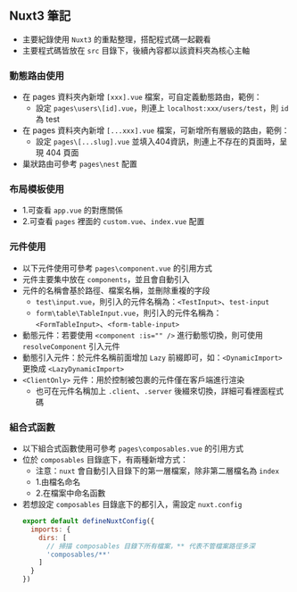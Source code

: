 ## Nuxt3 筆記
- 主要紀錄使用 `Nuxt3` 的重點整理，搭配程式碼一起觀看
- 主要程式碼皆放在 `src` 目錄下，後續內容都以該資料夾為核心主軸

### 動態路由使用
- 在 pages 資料夾內新增 `[xxx].vue` 檔案，可自定義動態路由，範例：
  - 設定 `pages\users\[id].vue`，則連上 `localhost:xxx/users/test`，則 `id` 為 test
- 在 pages 資料夾內新增 `[...xxx].vue` 檔案，可新增所有層級的路由，範例：
  - 設定 `pages\[...slug].vue` 並填入404資訊，則連上不存在的頁面時，呈現 404 頁面
- 巢狀路由可參考 `pages\nest` 配置

### 布局模板使用
- 1.可查看 `app.vue` 的對應關係
- 2.可查看 `pages` 裡面的 `custom.vue`、`index.vue` 配置

### 元件使用
- 以下元件使用可參考 `pages\component.vue` 的引用方式
- 元件主要集中放在 `components`，並且會自動引入
- 元件的名稱會基於路徑、檔案名稱，並刪除重複的字段
  - `test\input.vue`，則引入的元件名稱為：`<TestInput>`、`test-input`
  - `form\table\TableInput.vue`，則引入的元件名稱為：`<FormTableInput>`、`<form-table-input>`
- 動態元件：若要使用 `<component :is="" />` 進行動態切換，則可使用 `resolveComponent` 引入元件
- 動態引入元件：於元件名稱前面增加 `Lazy` 前綴即可，如：`<DynamicImport>` 更換成 `<LazyDynamicImport>`
- `<ClientOnly>` 元件：用於控制被包裹的元件僅在客戶端進行渲染
  - 也可在元件名稱加上 `.client`、`.server` 後綴來切換，詳細可看裡面程式碼

### 組合式函數
- 以下組合式函數使用可參考 `pages\composables.vue` 的引用方式
- 位於 `composables` 目錄底下，有兩種新增方式：
  - 注意：`nuxt` 會自動引入目錄下的第一層檔案，除非第二層檔名為 `index`
  - 1.由檔名命名
  - 2.在檔案中命名函數
- 若想設定 `composables` 目錄底下的都引入，需設定 `nuxt.config`
  ```js
  export default defineNuxtConfig({
    imports: {
      dirs: [
        // 掃描 composables 目錄下所有檔案，** 代表不管檔案路徑多深
        'composables/**'
      ]
    }
  })
  ```